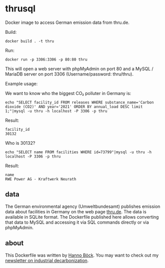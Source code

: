 # thrusql

Docker image to access German emission data from thru.de.

Build:
```
docker build . -t thru
```

Run:
```
docker run -p 3306:3306 -p 80:80 thru
```

This will open a web server with phpMyAdmin on port 80 and a MySQL / MariaDB server on
port 3306 (Username/password: thru/thru).

Example usage:

We want to know who the biggest CO₂ polluter in Germany is:
```
echo "SELECT facility_id FROM releases WHERE substance_name='Carbon dioxide (CO2)' AND year='2021' ORDER BY annual_load DESC limit 1;"|mysql -u thru -h localhost -P 3306 -p thru
```

Result:
```
facility_id
30132
```

Who is 30132?
```
echo "SELECT name FROM facilities WHERE id=73799"|mysql -u thru -h localhost -P 3306 -p thru
```

Result:
```
name
RWE Power AG - Kraftwerk Neurath
```

## data

The German environmental agency (Umweltbundesamt) publishes emission data about
facilities in Germany on the web page [thru.de](https://thru.de/). The data is available
in SQLite format. The Dockerfile published here allows converting that data to MySQL and
accessing it via SQL commands directly or via phpMyAdmin.

## about

This Dockerfile was written by [Hanno Böck](https://hboeck.de/). You may want to check
out my [newsletter on industrial decarbonization](https://industrydecarbonization.com/).

